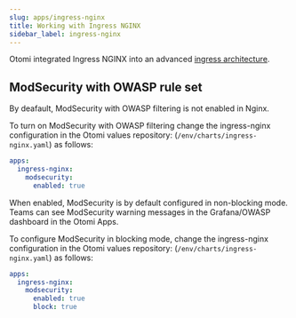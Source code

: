 ```yaml
---
slug: apps/ingress-nginx
title: Working with Ingress NGINX
sidebar_label: ingress-nginx
---
```


Otomi integrated Ingress NGINX into an advanced [ingress architecture](/about/architecture#ingress--sso).

## ModSecurity with OWASP rule set

By deafault, ModSecurity with OWASP filtering is not enabled in Nginx.

To turn on ModSecurity with OWASP filtering change the ingress-nginx configuration in the Otomi values repository: (`/env/charts/ingress-nginx.yaml`) as follows:

```yaml
apps:
  ingress-nginx:
    modsecurity:
      enabled: true
```

When enabled, ModSecurity is by default configured in non-blocking mode. Teams can see ModSecurity warning messages in the Grafana/OWASP dashboard in the Otomi Apps.

To configure ModSecurity in blocking mode, change the ingress-nginx configuration in the Otomi values repository: (`/env/charts/ingress-nginx.yaml`) as follows:

```yaml
apps:
  ingress-nginx:
    modsecurity:
      enabled: true
      block: true
```
